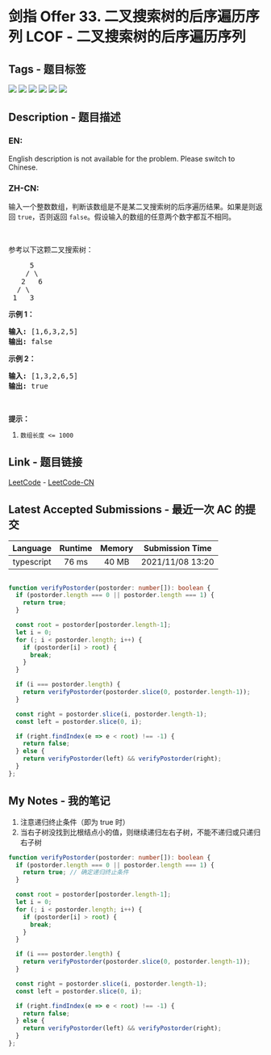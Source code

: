 
# 剑指 Offer 33. 二叉搜索树的后序遍历序列 LCOF - 二叉搜索树的后序遍历序列

## Tags - 题目标签

 <img src="https://img.shields.io/badge/Stack-栈-blue.svg">   <img src="https://img.shields.io/badge/Tree-树-blue.svg">   <img src="https://img.shields.io/badge/Binary Search Tree-二叉搜索树-blue.svg">   <img src="https://img.shields.io/badge/Recursion-递归-blue.svg">   <img src="https://img.shields.io/badge/Binary Tree-二叉树-blue.svg">   <img src="https://img.shields.io/badge/Monotonic Stack-单调栈-blue.svg">  


## Description - 题目描述

### EN:
English description is not available for the problem. Please switch to Chinese.

### ZH-CN:
<p>输入一个整数数组，判断该数组是不是某二叉搜索树的后序遍历结果。如果是则返回&nbsp;<code>true</code>，否则返回&nbsp;<code>false</code>。假设输入的数组的任意两个数字都互不相同。</p>

<p>&nbsp;</p>

<p>参考以下这颗二叉搜索树：</p>

<pre>     5
    / \
   2   6
  / \
 1   3</pre>

<p><strong>示例 1：</strong></p>

<pre><strong>输入: </strong>[1,6,3,2,5]
<strong>输出: </strong>false</pre>

<p><strong>示例 2：</strong></p>

<pre><strong>输入: </strong>[1,3,2,6,5]
<strong>输出: </strong>true</pre>

<p>&nbsp;</p>

<p><strong>提示：</strong></p>

<ol>
	<li><code>数组长度 &lt;= 1000</code></li>
</ol>



## Link - 题目链接

[LeetCode](https://leetcode.com/problems/er-cha-sou-suo-shu-de-hou-xu-bian-li-xu-lie-lcof/description/)  -  [LeetCode-CN](https://leetcode-cn.com/problems/er-cha-sou-suo-shu-de-hou-xu-bian-li-xu-lie-lcof/description/)
## Latest Accepted Submissions - 最近一次 AC 的提交


| Language | Runtime | Memory | Submission Time |
|:---:|:---:|:---:|:---:|
| typescript  | 76 ms | 40 MB | 2021/11/08 13:20 |

```typescript

function verifyPostorder(postorder: number[]): boolean {
  if (postorder.length === 0 || postorder.length === 1) {
    return true;
  }

  const root = postorder[postorder.length-1];
  let i = 0;
  for (; i < postorder.length; i++) {
    if (postorder[i] > root) {
      break;
    }
  }

  if (i === postorder.length) {
    return verifyPostorder(postorder.slice(0, postorder.length-1));
  }

  const right = postorder.slice(i, postorder.length-1);
  const left = postorder.slice(0, i);

  if (right.findIndex(e => e < root) !== -1) {
    return false;
  } else {
    return verifyPostorder(left) && verifyPostorder(right);
  }
};

```
## My Notes - 我的笔记


1. 注意递归终止条件（即为 true 时）
2. 当右子树没找到比根结点小的值，则继续递归左右子树，不能不递归或只递归右子树

```typescript
function verifyPostorder(postorder: number[]): boolean {
  if (postorder.length === 0 || postorder.length === 1) {
    return true; // 确定递归终止条件
  }

  const root = postorder[postorder.length-1];
  let i = 0;
  for (; i < postorder.length; i++) {
    if (postorder[i] > root) {
      break;
    }
  }

  if (i === postorder.length) {
    return verifyPostorder(postorder.slice(0, postorder.length-1));
  }

  const right = postorder.slice(i, postorder.length-1);
  const left = postorder.slice(0, i);

  if (right.findIndex(e => e < root) !== -1) {
    return false;
  } else {
    return verifyPostorder(left) && verifyPostorder(right);
  }
};
```


